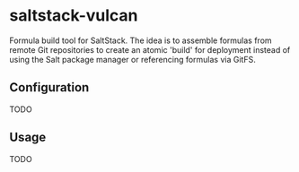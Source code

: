 # saltstack-vulcan

Formula build tool for SaltStack. The idea is to assemble formulas from remote Git repositories to create an atomic 'build' for deployment instead of using the Salt package manager or referencing formulas via GitFS.

## Configuration

TODO

## Usage

TODO

